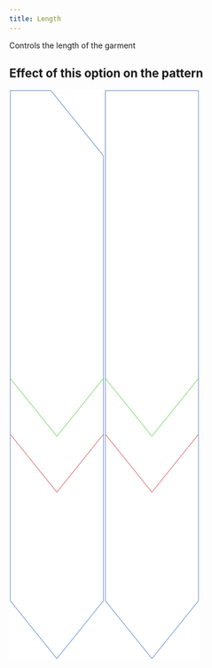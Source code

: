 ```yaml
---
title: Length
---
```


Controls the length of the garment


## Effect of this option on the pattern
![This image shows the effect of this option by superimposing several variants that have a different value for this option](walburga_length_sample.svg "Effect of this option on the pattern")